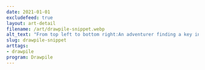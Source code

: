 ```yaml
---
date: 2021-01-01
excludefeed: true
layout: art-detail
filename: /art/drawpile-snippet.webp
alt_text: "From top left to bottom right:An adventurer finding a key in a chest.Some kind of building top, with pillars and complete with flag.A fire emblem-looking dude with a long sword, who appears to be asking for a key.And finally a girl eating a very badly drawn piece of pizza."
slug: drawpile-snippet
arttags:
- drawpile
program: Drawpile
---
```

